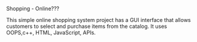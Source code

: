 Shopping - Online???

This simple online shopping system project has a GUI interface that allows customers to select and purchase items from the catalog. 
It uses OOPS,c++, HTML, JavaScript, APIs.

